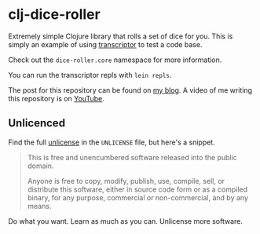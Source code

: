 # clj-dice-roller

Extremely simple Clojure library that rolls a set of dice for you. This is simply an example of using [transcriptor][] to test a code base.

Check out the `dice-roller.core` namespace for more information.

You can run the transcriptor repls with `lein repls`.

The post for this repository can be found on [my blog][]. A video of me writing this repository is on [YouTube][].

## Unlicenced

Find the full [unlicense][] in the `UNLICENSE` file, but here's a snippet.

>This is free and unencumbered software released into the public domain.
>
>Anyone is free to copy, modify, publish, use, compile, sell, or distribute this software, either in source code form or as a compiled binary, for any purpose, commercial or non-commercial, and by any means.

Do what you want. Learn as much as you can. Unlicense more software.

[unlicense]: http://unlicense.org/
[transcriptor]: https://github.com/cognitect-labs/transcriptor
[my blog]: https://oli.me.uk/2017/10/06/an-introduction-to-transcriptor/
[youtube]: https://www.youtube.com/watch?v=w8RdTodkxDo
